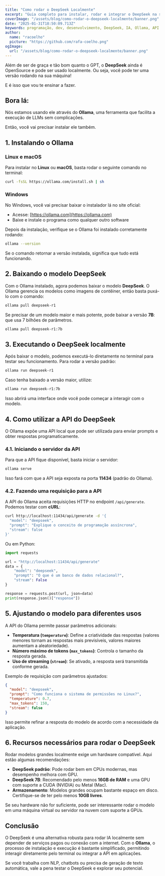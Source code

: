 ```yaml
---
title: "Como rodar o DeepSeek Localmente"
excerpt: "Guia completo para instalar, rodar e integrar o DeepSeek na sua máquina usando o Ollama."
coverImage: "/assets/blog/como-rodar-o-deepseek-localmente/banner.png"
date: "2025-01-31T18:50:09.713Z"
keywords: programação, dev, desenvolvimento, DeepSeek, IA, Ollama, API
author:
  name: "racoelho"
  picture: "https://github.com/rafa-coelho.png"
ogImage:
  url: "/assets/blog/como-rodar-o-deepseek-localmente/banner.png"
---
```


Além de ser de graça e tão bom quanto o GPT, o **DeepSeek** ainda é OpenSource e pode ser usado localmente.
Ou seja, você pode ter uma versão rodando na sua máquina!

E é isso que vou te ensinar a fazer.

## Bora lá:


Nós estamos usando ele através do **Ollama**, uma ferramenta que facilita a execução de LLMs sem complicações.

Então, você vai precisar instalar ele também.

## 1. Instalando o Ollama


### Linux e macOS

Para instalar no **Linux** ou **macOS**, basta rodar o seguinte comando no terminal:

```sh
curl -fsSL https://ollama.com/install.sh | sh
```

### Windows

No Windows, você vai precisar baixar o instalador lá no site oficial:

- Acesse: [https://ollama.com](https://ollama.com)
- Baixe e instale o programa como qualquer outro software

Depois da instalação, verifique se o Ollama foi instalado corretamente rodando:

```sh
ollama --version
```

Se o comando retornar a versão instalada, significa que tudo está funcionando.

## 2. Baixando o modelo DeepSeek

Com o Ollama instalado, agora podemos baixar o modelo **DeepSeek**. O Ollama gerencia os modelos como imagens de contêiner, então basta puxá-lo com o comando:

```sh
ollama pull deepseek-r1
```

Se precisar de um modelo maior e mais potente, pode baixar a versão **7B**: que usa 7 bilhões de parâmetros.

```sh
ollama pull deepseek-r1:7b
```

## 3. Executando o DeepSeek localmente

Após baixar o modelo, podemos executá-lo diretamente no terminal para testar seu funcionamento. Para rodar a versão padrão:

```sh
ollama run deepseek-r1
```

Caso tenha baixado a versão maior, utilize:

```sh
ollama run deepseek-r1:7b
```

Isso abrirá uma interface onde você pode começar a interagir com o modelo.

## 4. Como utilizar a API do DeepSeek

O Ollama expõe uma API local que pode ser utilizada para enviar prompts e obter respostas programaticamente.

### 4.1. Iniciando o servidor da API

Para que a API fique disponível, basta iniciar o servidor:

```sh
ollama serve
```

Isso fará com que a API seja exposta na porta **11434** (padrão do Ollama).

### 4.2. Fazendo uma requisição para a API

A API do Ollama aceita requisições HTTP no endpoint `/api/generate`. Podemos testar com **cURL**:

```sh
curl http://localhost:11434/api/generate -d '{
  "model": "deepseek",
  "prompt": "Explique o conceito de programação assíncrona",
  "stream": false
}'
```

Ou em Python:

```python
import requests

url = "http://localhost:11434/api/generate"
data = {
    "model": "deepseek",
    "prompt": "O que é um banco de dados relacional?",
    "stream": False
}

response = requests.post(url, json=data)
print(response.json()["response"])
```

## 5. Ajustando o modelo para diferentes usos

A API do Ollama permite passar parâmetros adicionais:

- **Temperatura (`temperature`)**: Define a criatividade das respostas (valores menores tornam as respostas mais previsíveis, valores maiores aumentam a aleatoriedade).
- **Número máximo de tokens (`max_tokens`)**: Controla o tamanho da resposta gerada.
- **Uso de streaming (`stream`)**: Se ativado, a resposta será transmitida conforme gerada.

Exemplo de requisição com parâmetros ajustados:

```json
{
  "model": "deepseek",
  "prompt": "Como funciona o sistema de permissões no Linux?",
  "temperature": 0.7,
  "max_tokens": 150,
  "stream": false
}
```

Isso permite refinar a resposta do modelo de acordo com a necessidade da aplicação.

## 6. Recursos necessários para rodar o DeepSeek

Rodar modelos grandes localmente exige um hardware compatível. Aqui estão algumas recomendações:

- **DeepSeek padrão**: Pode rodar bem em CPUs modernas, mas desempenho melhora com GPU.
- **DeepSeek 7B**: Recomendado pelo menos **16GB de RAM** e uma GPU com suporte a CUDA (NVIDIA) ou Metal (Mac).
- **Armazenamento**: Modelos grandes ocupam bastante espaço em disco. Certifique-se de ter pelo menos **10GB livres**.

Se seu hardware não for suficiente, pode ser interessante rodar o modelo em uma máquina virtual ou servidor na nuvem com suporte a GPUs.

## Conclusão

O DeepSeek é uma alternativa robusta para rodar IA localmente sem depender de serviços pagos ou conexão com a internet. Com o **Ollama**, o processo de instalação e execução é bastante simplificado, permitindo interagir diretamente pelo terminal ou integrar a API em aplicações.

Se você trabalha com NLP, chatbots ou precisa de geração de texto automática, vale a pena testar o DeepSeek e explorar seu potencial.
